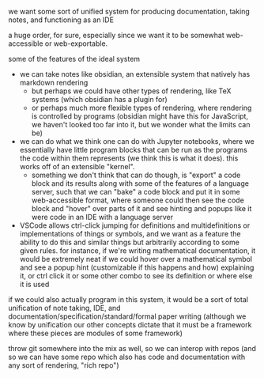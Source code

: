 we want some sort of unified system for producing documentation, taking notes, and functioning as an IDE

a huge order, for sure, especially since we want it to be somewhat web-accessible or web-exportable.

some of the features of the ideal system
- we can take notes like obsidian, an extensible system that natively has markdown rendering
	- but perhaps we could have other types of rendering, like TeX systems (which obsidian has a plugin for)
	- or perhaps much more flexible types of rendering, where rendering is controlled by programs (obsidian might have this for JavaScript, we haven't looked too far into it, but we wonder what the limits can be)
- we can do what we think one can do with Jupyter notebooks, where we essentially have little program blocks that can be run as the programs the code within them represents (we think this is what it does). this works off of an extensible "kernel".
	- something we don't think that can do though, is "export" a code block and its results along with some of the features of a language server, such that we can "bake" a code block and put it in some web-accessible format, where someone could then see the code block and "hover" over parts of it and see hinting and popups like it were code in an IDE with a language server
- VSCode allows ctrl-click jumping for definitions and multidefinitions or implementations of things or symbols, and we want as a feature the ability to do this and similar things but arbitrarily according to some given rules. for instance, if we're writing mathematical documentation, it would be extremely neat if we could hover over a mathematical symbol and see a popup hint (customizable if this happens and how) explaining it, or ctrl click it or some other combo to see its definition or where else it is used

if we could also actually program in this system, it would be a sort of total unification of note taking, IDE, and documentation/specification/standard/formal paper writing
(although we know by unification our other concepts dictate that it must be a framework where these pieces are modules of some framework)

throw git somewhere into the mix as well, so we can interop with repos (and so we can have some repo which also has code and documentation with any sort of rendering, "rich repo")